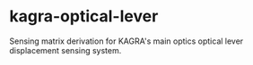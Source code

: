 # kagra-optical-lever
Sensing matrix derivation for KAGRA's main optics optical lever displacement sensing system.
